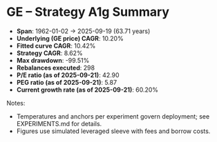 # GE – Strategy A1g Summary

- **Span**: 1962-01-02 → 2025-09-19 (63.71 years)
- **Underlying (GE price) CAGR**: 10.20%
- **Fitted curve CAGR**: 10.42%
- **Strategy CAGR**: 8.62%
- **Max drawdown**: -99.51%
- **Rebalances executed**: 298
- **P/E ratio (as of 2025-09-21)**: 42.90
- **PEG ratio (as of 2025-09-21)**: 5.87
- **Current growth rate (as of 2025-09-21)**: 60.20%

Notes:

- Temperatures and anchors per experiment govern deployment; see EXPERIMENTS.md for details.
- Figures use simulated leveraged sleeve with fees and borrow costs.

